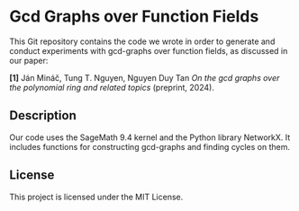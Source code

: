 
# Gcd Graphs over Function Fields

This Git repository contains the code we wrote in order to generate and conduct experiments with gcd-graphs over function fields, as discussed in our paper:

**[1]** Ján Mináč, Tung T. Nguyen, Nguyen Duy Tan  *On the gcd graphs over the polynomial ring and related topics* (preprint, 2024).

## Description

Our code uses the SageMath 9.4 kernel and the Python library NetworkX. It includes functions for constructing gcd-graphs and finding cycles on them. 

## License

This project is licensed under the MIT License. 



